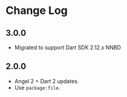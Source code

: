 # Change Log

## 3.0.0

* Migrated to support Dart SDK 2.12.x NNBD

## 2.0.0

* Angel 2 + Dart 2 updates.
* Use `package:file`.
